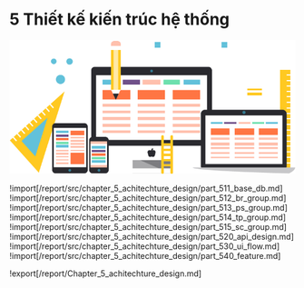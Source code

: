 # **5 Thiết kế kiến trúc hệ thống**

<center>
  <img src="https://github.com/datai999/thesis-document/blob/main/report/src/chapter_5_achitechture_design/img/system-rule.png?raw=true">
</center>

<div style="page-break-after: always;"></div>

!import[/report/src/chapter_5_achitechture_design/part_511_base_db.md]
!import[/report/src/chapter_5_achitechture_design/part_512_br_group.md]
!import[/report/src/chapter_5_achitechture_design/part_513_ps_group.md]
!import[/report/src/chapter_5_achitechture_design/part_514_tp_group.md]
!import[/report/src/chapter_5_achitechture_design/part_515_sc_group.md]
!import[/report/src/chapter_5_achitechture_design/part_520_api_design.md]
!import[/report/src/chapter_5_achitechture_design/part_530_ui_flow.md]
!import[/report/src/chapter_5_achitechture_design/part_540_feature.md]

!export[/report/Chapter_5_achitechture_design.md]
